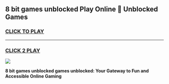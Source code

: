 
## 8 bit games unblocked Play Online 👋 Unblocked Games
<h3>
<a href="https://premium.freeplayer.one?title=8_bit_games_unblocked&ref=19F">CLICK TO PLAY</a></h3>
<hr>

<h3>
<a href="https://premium.freeplayer.one?title=8_bit_games_unblocked&ref=19F">CLICK 2 PLAY</a>
  
</h3>

<a href="https://premium.freeplayer.one?title=8_bit_games_unblocked&ref=19F"><img src="https://clearcache.store/games.png"></a>


**8 bit games unblocked games unblocked: Your Gateway to Fun and Accessible Online Gaming**
